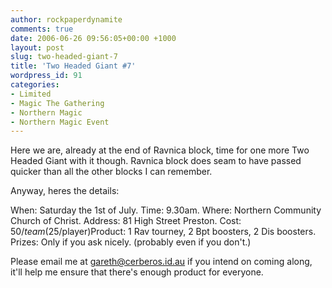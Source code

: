 ```yaml
---
author: rockpaperdynamite
comments: true
date: 2006-06-26 09:56:05+00:00 +1000
layout: post
slug: two-headed-giant-7
title: 'Two Headed Giant #7'
wordpress_id: 91
categories:
- Limited
- Magic The Gathering
- Northern Magic
- Northern Magic Event
---
```


Here we are, already at the end of Ravnica block, time for one more Two Headed Giant with it though. Ravnica block does seam to have passed quicker than all the other blocks I can remember.

Anyway, heres the details:

When: Saturday the 1st of July.
Time: 9.30am.
Where: Northern Community Church of Christ.
Address: 81 High Street Preston.
Cost: $50/team ($25/player)Product: 1 Rav tourney, 2 Bpt boosters, 2 Dis boosters.
Prizes: Only if you ask nicely. (probably even if you don't.)

Please email me at gareth@cerberos.id.au if you intend on coming along, it'll help me ensure that there's enough product for everyone.
